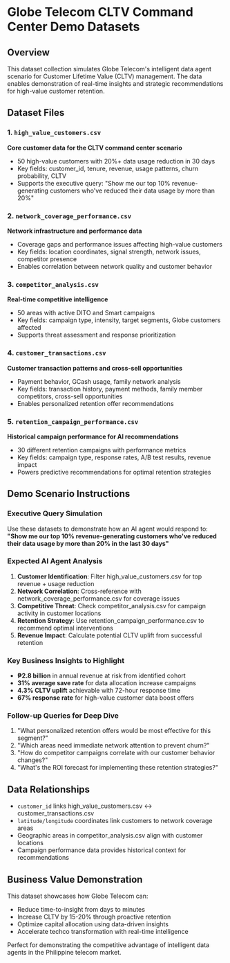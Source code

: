 # Globe Telecom CLTV Command Center Demo Datasets

## Overview
This dataset collection simulates Globe Telecom's intelligent data agent scenario for Customer Lifetime Value (CLTV) management. The data enables demonstration of real-time insights and strategic recommendations for high-value customer retention.

## Dataset Files

### 1. `high_value_customers.csv`
**Core customer data for the CLTV command center scenario**
- 50 high-value customers with 20%+ data usage reduction in 30 days
- Key fields: customer_id, tenure, revenue, usage patterns, churn probability, CLTV
- Supports the executive query: "Show me our top 10% revenue-generating customers who've reduced their data usage by more than 20%"

### 2. `network_coverage_performance.csv`
**Network infrastructure and performance data**
- Coverage gaps and performance issues affecting high-value customers
- Key fields: location coordinates, signal strength, network issues, competitor presence
- Enables correlation between network quality and customer behavior

### 3. `competitor_analysis.csv`
**Real-time competitive intelligence**
- 50 areas with active DITO and Smart campaigns
- Key fields: campaign type, intensity, target segments, Globe customers affected
- Supports threat assessment and response prioritization

### 4. `customer_transactions.csv`
**Customer transaction patterns and cross-sell opportunities**
- Payment behavior, GCash usage, family network analysis
- Key fields: transaction history, payment methods, family member competitors, cross-sell opportunities
- Enables personalized retention offer recommendations

### 5. `retention_campaign_performance.csv`
**Historical campaign performance for AI recommendations**
- 30 different retention campaigns with performance metrics
- Key fields: campaign type, response rates, A/B test results, revenue impact
- Powers predictive recommendations for optimal retention strategies

## Demo Scenario Instructions

### Executive Query Simulation
Use these datasets to demonstrate how an AI agent would respond to:
**"Show me our top 10% revenue-generating customers who've reduced their data usage by more than 20% in the last 30 days"**

### Expected AI Agent Analysis
1. **Customer Identification**: Filter high_value_customers.csv for top revenue + usage reduction
2. **Network Correlation**: Cross-reference with network_coverage_performance.csv for coverage issues
3. **Competitive Threat**: Check competitor_analysis.csv for campaign activity in customer locations
4. **Retention Strategy**: Use retention_campaign_performance.csv to recommend optimal interventions
5. **Revenue Impact**: Calculate potential CLTV uplift from successful retention

### Key Business Insights to Highlight
- **₱2.8 billion** in annual revenue at risk from identified cohort
- **31% average save rate** for data allocation increase campaigns
- **4.3% CLTV uplift** achievable with 72-hour response time
- **67% response rate** for high-value customer data boost offers

### Follow-up Queries for Deep Dive
1. "What personalized retention offers would be most effective for this segment?"
2. "Which areas need immediate network attention to prevent churn?"
3. "How do competitor campaigns correlate with our customer behavior changes?"
4. "What's the ROI forecast for implementing these retention strategies?"

## Data Relationships
- `customer_id` links high_value_customers.csv ↔ customer_transactions.csv
- `latitude/longitude` coordinates link customers to network coverage areas
- Geographic areas in competitor_analysis.csv align with customer locations
- Campaign performance data provides historical context for recommendations

## Business Value Demonstration
This dataset showcases how Globe Telecom can:
- Reduce time-to-insight from days to minutes
- Increase CLTV by 15-20% through proactive retention
- Optimize capital allocation using data-driven insights
- Accelerate techco transformation with real-time intelligence

Perfect for demonstrating the competitive advantage of intelligent data agents in the Philippine telecom market.